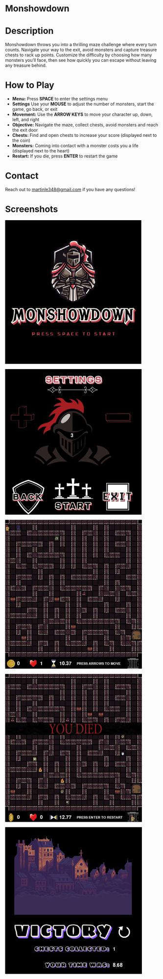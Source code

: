 
# Monshowdown

# Description
Monshowdown throws you into a thrilling maze challenge where every turn counts. Navigate your way to the exit, 
avoid monsters and capture treasure chests to rack up points. Customize the difficulty by choosing how many 
monsters you’ll face, then see how quickly you can escape without leaving any treasure behind.


# How to Play
- **Menu:** Press **SPACE** to enter the settings menu
- **Settings** Use your **MOUSE** to adjust the number of monsters, start the game, go back, or exit
- **Movement:** Use the **ARROW KEYS** to move your character up, down, left, and right
- **Objective:** Navigate the maze, collect chests, avoid monsters and reach the exit door
- **Chests:** Find and open chests to increase your score (displayed next to the coin)
- **Monsters:** Coming into contact with a monster costs you a life (displayed next to the heart)
- **Restart:** If you die, press **ENTER** to restart the game


# Contact
Reach out to martinle348@gmail.com if you have any questions!


# Screenshots
![start](screenshots/start_screenshot.png)

![settings](screenshots/settings_screenshot.png)

![game](screenshots/game_screenshot.png)

![death](screenshots/death_screeenshot.png)

![end](screenshots/end_screenshot.png)
